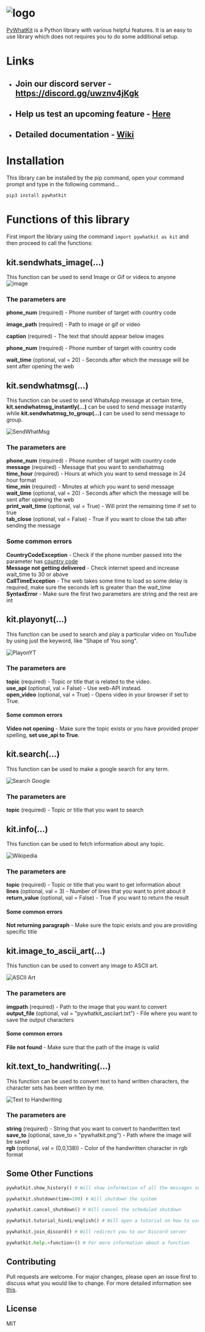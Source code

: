 
# ![logo](https://github.com/Ankit404butfound/PyWhatKit/raw/master/Images/logo.png?raw=true)

[PyWhatKit](https://pypi.org/project/pywhatkit/) is a Python library with various helpful features. It is an easy to use library which does not requires you to do some additional setup.

# Links

- ## Join our discord server - <https://discord.gg/uwznv4jKgk>

- ## Help us test an upcoming feature - [Here](https://pywhatkit.herokuapp.com/remote-kit)

- ## Detailed documentation - [Wiki](https://github.com/Ankit404butfound/PyWhatKit/wiki)

# Installation

This library can be installed by the pip command, open your command prompt and type in the following command...

`pip3 install pywhatkit`

# Functions of this library

First import the library using the command `import pywhatkit as kit` and then proceed to call the functions:
## **kit.sendwhats_image(...)**

This function can be used to send Image or Gif or videos to anyone
![image](https://user-images.githubusercontent.com/54436840/124421022-38977580-dd7e-11eb-87cd-df34811d016e.png)

### The parameters are

**phone\_num** (required) - Phone number of target with country code

**image\_path** (required) - Path to image or gif or video

**caption** (required) - The text that should appear below images

**phone\_num** (required) - Phone number of target with country code

**wait\_time** (optional, val = 20) - Seconds after which the message will be sent after opening the web


## **kit.sendwhatmsg(...)**

This function can be used to send WhatsApp message at certain time, **kit.sendwhatmsg_instantly(...)** can be used to send message instantly while **kit.sendwhatmsg_to_group(...)** can be used to send message to group.

![SendWhatMsg](https://raw.githubusercontent.com/Ankit404butfound/PyWhatKit/master/Images/sendwhatmsg.png)  

### The parameters are

**phone\_num** (required) - Phone number of target with country code  
**message** (required) - Message that you want to sendwhatmsg  
**time\_hour** (required) - Hours at which you want to send message in 24 hour format  
**time\_min** (required) - Minutes at which you want to send message  
**wait\_time** (optional, val = 20) - Seconds after which the message will be sent after opening the web  
**print\_wait_time** (optional, val = True) - Will print the remaining time if set to true  
**tab_close** (optional, val = False) - True if you want to close the tab after sending the message

### Some common errors

**CountryCodeException** - Check if the phone number passed into the parameter has [country code](https://en.wikipedia.org/wiki/List_of_country_calling_codes)  
**Message not getting delivered** - Check internet speed and increase wait\_time to 30 or above  
**CallTimeException** - The web takes some time to load so some delay is required, make sure the seconds left is greater than the wait\_time  
**SyntaxError** - Make sure the first two parameters are string and the rest are int

## **kit.playonyt(...)**

This function can be used to search and play a particular video on YouTube by using just the keyword, like "Shape of You song".  

![PlayonYT](https://raw.githubusercontent.com/Ankit404butfound/PyWhatKit/master/Images/playonyt.png)  

### The parameters are

**topic** (required) - Topic or title that is related to the video.  
**use_api** (optional, val = False) - Use web-API instead.  
**open_video** (optional, val = True) - Opens video in your browser if set to True.  

#### Some common errors

**Video not opening** - Make sure the topic exists or you have provided proper spelling, **set use_api to True**.

## **kit.search(...)**

This function can be used to make a google search for any term.  

![Search Google](https://raw.githubusercontent.com/Ankit404butfound/PyWhatKit/master/Images/search.PNG)

### The parameters are

**topic** (required) - Topic or title that you want to search

## **kit.info(...)**

This function can be used to fetch information about any topic.  

![Wikipedia](https://raw.githubusercontent.com/Ankit404butfound/PyWhatKit/master/Images/info.PNG)

### The parameters are

**topic** (required) - Topic or title that you want to get information about  
**lines** (optional, val = 3) - Number of lines that you want to print about it  
**return_value** (optional, val = False) - True if you want to return the result

#### Some common errors

**Not returning paragraph** - Make sure the topic exists and you are providing specific title

## **kit.image\_to\_ascii\_art(...)**

This function can be used to convert any image to ASCII art.  

![ASCII Art](https://raw.githubusercontent.com/Ankit404butfound/PyWhatKit/master/Images/asciiart.PNG)

### The parameters are

**imgpath** (required) - Path to the image that you want to convert  
**output\_file** (optional, val = "pywhatkit\_asciiart.txt") - File where you want to save the output characters

#### Some common errors

**File not found** - Make sure that the path of the image is valid

## **kit.text\_to\_handwriting(...)**

This function can be used to convert text to hand written characters, the character sets has been written by me.  

![Text to Handwriting](https://raw.githubusercontent.com/Ankit404butfound/PyWhatKit/master/Images/text_to_handwriting.PNG)

### The parameters are

**string** (required) - String that you want to convert to handwritten text  
**save\_to** (optional, save_to = "pywhatkit.png") - Path where the image will be saved  
**rgb** (optional, val = \(0,0,138\)) - Color of the handwritten character in rgb format

## **Some Other Functions**

```python
pywhatkit.show_history() # Will show information of all the messages sent using this library

pywhatkit.shutdown(time=100) # Will shutdown the system

pywhatkit.cancel_shutdown() # Will cancel the scheduled shutdown

pywhatkit.tutorial_hindi/english() # Will open a tutorial on how to use this library on YouTube in respective language

pywhatkit.join_discord() # Will redirect you to our Discord server

pywhatkit.help.<function>() # For more information about a function

```

## **Contributing**

Pull requests are welcome. For major changes, please open an issue first to discuss what you would like to change.
For more detailed information see [this](https://github.com/Ankit404butfound/PyWhatKit/blob/master/CONTRIBUTING.md).

## **License**

MIT
